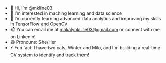 - 👋 Hi, I’m @mkline03
- 👀 I’m interested in maching learning and data science
- 🌱 I’m currently learning advanced data analytics and improving my skills in TensorFlow and OpenCV
- 📫 You can email me at makalynkline03@gmail.com or connect with me on LinkenIn!
- 😄 Pronouns: She/Her
- ⚡ Fun fact: I have two cats, Winter and Milo, and I'm building a real-time CV system to identify and track them!

<!---
mkline03/mkline03 is a ✨ special ✨ repository because its `README.md` (this file) appears on your GitHub profile.
You can click the Preview link to take a look at your changes.
--->
